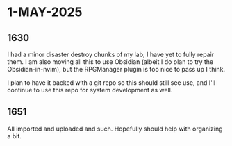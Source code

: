 # 1-MAY-2025

## 1630

I had a minor disaster destroy chunks of my lab; I have yet to fully repair them. I am also moving all this to use
Obsidian (albeit I do plan to try the Obsidian-in-nvim), but the RPGManager plugin is too nice to pass up I think.

I plan to have it backed with a git repo so this should still see use, and I'll continue to use this repo for system
development as well.

## 1651

All imported and uploaded and such. Hopefully should help with organizing a bit.